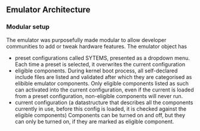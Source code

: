 ## Emulator Architecture
 
### Modular setup

The emulator was purposefully made modular to allow developer communities to add or tweak hardware features.
The emulator object has
- preset configurations called SYTEMS, presented as a dropdown menu. Each time a preset is selected, it overwrites the current configuration
- eligible components.  During kernel boot process, all self-declared include files are listed and validated after which they are categorised as elibible emulator components.  Only eligible components listed as such can activated into the current configuration, even if the current is loaded from a preset configuration, non-eligible components will never run.
- current configuration (a datastructure that describes all the components currently in use, before this config is loaded, it is checked against the eligible components)  Components can be turned on and off, but they can only be turned on, if they are marked as eligible component.


